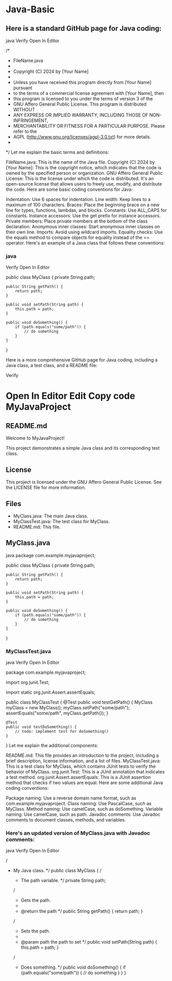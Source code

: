 # Java-Basic

## Here is a standard GitHub page for Java coding:
java
Verify
Open In Editor

/*
 * FileName.java
 * 
 * Copyright (C) 2024 by [Your Name]
 * 
 * Unless you have received this program directly from [Your Name] pursuant 
 * to the terms of a commercial license agreement with [Your Name], then 
 * this program is licensed to you under the terms of version 3 of the 
 * GNU Affero General Public License. This program is distributed WITHOUT 
 * ANY EXPRESS OR IMPLIED WARRANTY, INCLUDING THOSE OF NON-INFRINGEMENT, 
 * MERCHANTABILITY OR FITNESS FOR A PARTICULAR PURPOSE. Please refer to the 
 * AGPL (http://www.gnu.org/licenses/agpl-3.0.txt) for more details.
 * 
 */
Let me explain the basic terms and definitions:

FileName.java: This is the name of the Java file.
Copyright (C) 2024 by [Your Name]: This is the copyright notice, which indicates that the code is owned by the specified person or organization.
GNU Affero General Public License: This is the license under which the code is distributed. It's an open-source license that allows users to freely use, modify, and distribute the code.
Here are some basic coding conventions for Java:

Indentation: Use 6 spaces for indentation.
Line width: Keep lines to a maximum of 100 characters.
Braces: Place the beginning brace on a new line for types, functions, lambdas, and blocks.
Constants: Use ALL_CAPS for constants.
Instance accessors: Use the get prefix for instance accessors.
Private members: Place private members at the bottom of the class declaration.
Anonymous inner classes: Start anonymous inner classes on their own line.
Imports: Avoid using wildcard imports.
Equality checks: Use the equals method to compare objects for equality instead of the == operator.
Here's an example of a Java class that follows these conventions:

### java
Verify
Open In Editor

public class MyClass {
    private String path;

    public String getPath() {
        return path;
    }

    public void setPath(String path) {
        this.path = path;
    }

    public void doSomething() {
        if (path.equals("some/path")) {
            // do something
        }
    }
}


Here is a more comprehensive GitHub page for Java coding, including a Java class, a test class, and a README file:


Verify

Open In Editor
Edit
Copy code
MyJavaProject
================

README.md
-------------

Welcome to MyJavaProject!

This project demonstrates a simple Java class and its corresponding test class.

License
---------

This project is licensed under the GNU Affero General Public License. See the LICENSE file for more information.

Files
--------

* MyClass.java: The main Java class.
* MyClassTest.java: The test class for MyClass.
* README.md: This file.

MyClass.java
---------------
java
package com.example.myjavaproject;

public class MyClass {
    private String path;

    public String getPath() {
        return path;
    }

    public void setPath(String path) {
        this.path = path;
    }

    public void doSomething() {
        if (path.equals("some/path")) {
            // do something
        }
    }
}

### MyClassTest.java
java
Verify
Open In Editor


package com.example.myjavaproject;

import org.junit.Test;

import static org.junit.Assert.assertEquals;

public class MyClassTest {
    @Test
    public void testGetPath() {
        MyClass myClass = new MyClass();
        myClass.setPath("some/path");
        assertEquals("some/path", myClass.getPath());
    }

    @Test
    public void testDoSomething() {
        // todo: implement test for doSomething()
    }
}
Let me explain the additional components:

README.md: This file provides an introduction to the project, including a brief description, license information, and a list of files.
MyClassTest.java: This is a test class for MyClass, which contains JUnit tests to verify the behavior of MyClass.
org.junit.Test: This is a JUnit annotation that indicates a test method.
org.junit.Assert.assertEquals: This is a JUnit assertion method that checks if two values are equal.
Here are some additional Java coding conventions:

Package naming: Use a reverse domain name format, such as com.example.myjavaproject.
Class naming: Use PascalCase, such as MyClass.
Method naming: Use camelCase, such as doSomething.
Variable naming: Use camelCase, such as path.
Javadoc comments: Use Javadoc comments to document classes, methods, and variables.


### Here's an updated version of MyClass.java with Javadoc comments:
java
Verify
Open In Editor

/
 * My Java class.
 */
public class MyClass {
    /
     * The path variable.
     */
    private String path;

    /
     * Gets the path.
     * 
     * @return the path
     */
    public String getPath() {
        return path;
    }

    /
     * Sets the path.
     * 
     * @param path the path to set
     */
    public void setPath(String path) {
        this.path = path;
    }

    /
     * Does something.
     */
    public void doSomething() {
        if (path.equals("some/path")) {
            // do something
        }
    }
}
